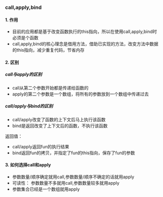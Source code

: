### call,apply,bind

#### 1. 作用

* 目前的应用都是基于改变函数执行的this指向，所以在使用call,apply,bind时必须是个函数
* call,apply,bind的核心理念是借用方法，借助已实现的方法，改变方法中数据的this指向，减少重复代码，节省内存

#### 2. 区别

##### call与apply的区别

* call从第二个参数开始都是传递给函数的
* apply的第二个参数是一个数组，将所有的参数放到一个数组中传递过去

##### call/apply与bind的区别

* call/apply改变了函数的上下文后马上执行该函数
* bind是返回改变了上下文后的函数，不执行该函数

返回值：

* call/apply返回fun的执行结果
* bind返回fun的拷贝，并指定了fun的this指向，保存了fun的参数

#### 3. 如何选择call和apply

* 参数数量/顺序确定就用call,参数数量/顺序不确定的话就用apply
* 可读性： 参数数量不多就用call,参数数量较多就用apply
* 参数集合已经是一个数组就用apply

#### 



